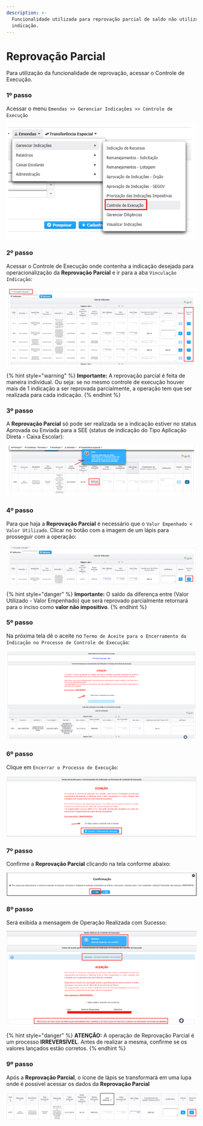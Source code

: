 ```yaml
---
description: >-
  Funcionalidade utilizada para reprovação parcial de saldo não utilizado da
  indicação.
---
```


# Reprovação Parcial

Para utilização da funcionalidade de reprovação, acessar o Controle de Execução.

###  1º passo

Acessar o menu `Emendas >> Gerenciar Indicações >> Controle de Execução`

![](../.gitbook/assets/image%20%28369%29.png)

### 2º passo

Acessar o Controle de Execução onde contenha a indicação desejada para operacionalização da **Reprovação Parcial** e ir para a aba `Vinculação Indicação`:

![](../.gitbook/assets/image%20%28373%29.png)

{% hint style="warning" %}
**Importante:** A reprovação parcial é feita de maneira individual. Ou seja: se no mesmo controle de execução houver mais de 1 indicação a ser reprovada parcialmente, a operação tem que ser realizada para cada indicação.
{% endhint %}

### 3º passo

 A **Reprovação Parcial** só pode ser realizada se a indicação estiver no status Aprovada ou Enviada para a SEE \(status de indicação do Tipo Aplicação Direta - Caixa Escolar\):

![](../.gitbook/assets/image%20%28371%29.png)

### 4º passo 

Para que haja a **Reprovação Parcial** é necessário que o `Valor Empenhado < Valor Utilizado`.  Clicar no botão com a imagem de um lápis para prosseguir com a operação: 

![](../.gitbook/assets/image%20%28366%29.png)

{% hint style="danger" %}
**Importante:** O saldo da diferença entre \(Valor Utilizado - Valor Empenhado\) que será reprovado parcialmente retornará para o inciso como **valor não impositivo**.
{% endhint %}

### 5º passo

Na próxima tela dê o aceite no `Termo de Aceite para o Encerramento da Indicação no Processo de Controle de Execução`:

![](../.gitbook/assets/image%20%28372%29.png)

### 6º passo

Clique em `Encerrar o Processo de Execução`:

![](../.gitbook/assets/image%20%28374%29.png)

### 7º passo

Confirme a **Reprovação Parcial** clicando na tela conforme abaixo:

![](../.gitbook/assets/image%20%28370%29.png)

### 8º passo

Será exibida a mensagem de Operação Realizada com Sucesso:

![](../.gitbook/assets/image%20%28363%29.png)

{% hint style="danger" %}
**ATENÇÃO:** A operação de Reprovação Parcial é um processo **IRREVERSÍVEL**. Antes de realizar a mesma, confirme se os valores lançados estão corretos.
{% endhint %}

### 9º passo

Após a **Reprovação Parcial**, o ícone de lápis se transformará em uma lupa onde é possível acessar os dados da **Reprovação Parcial**

![](../.gitbook/assets/image%20%28368%29.png)

